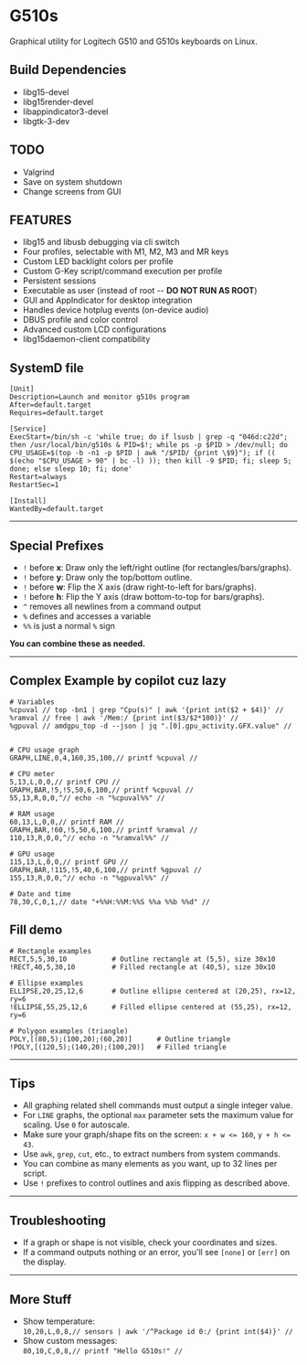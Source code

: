 # G510s

Graphical utility for Logitech G510 and G510s keyboards on Linux.

## Build Dependencies

* libg15-devel
* libg15render-devel
* libappindicator3-devel
* libgtk-3-dev

## TODO

* Valgrind
* Save on system shutdown
* Change screens from GUI

## FEATURES

* libg15 and libusb debugging via cli switch
* Four profiles, selectable with M1, M2, M3 and MR keys
* Custom LED backlight colors per profile
* Custom G-Key script/command execution per profile
* Persistent sessions
* Executable as user (instead of root -- **DO NOT RUN AS ROOT**)
* GUI and AppIndicator for desktop integration
* Handles device hotplug events (on-device audio)
* DBUS profile and color control
* Advanced custom LCD configurations
* libg15daemon-client compatibility

## SystemD file

```systemd
[Unit]
Description=Launch and monitor g510s program
After=default.target
Requires=default.target

[Service]
ExecStart=/bin/sh -c 'while true; do if lsusb | grep -q "046d:c22d"; then /usr/local/bin/g510s & PID=$!; while ps -p $PID > /dev/null; do CPU_USAGE=$(top -b -n1 -p $PID | awk "/$PID/ {print \$9}"); if (( $(echo "$CPU_USAGE > 90" | bc -l) )); then kill -9 $PID; fi; sleep 5; done; else sleep 10; fi; done'
Restart=always
RestartSec=1

[Install]
WantedBy=default.target
```

---

## Special Prefixes

* `!` before **x**: Draw only the left/right outline (for rectangles/bars/graphs).
* `!` before **y**: Draw only the top/bottom outline.
* `!` before **w**: Flip the X axis (draw right-to-left for bars/graphs).
* `!` before **h**: Flip the Y axis (draw bottom-to-top for bars/graphs).
* `^` removes all newlines from a command output
* `%` defines and accesses a variable
* `%%` is just a normal `%` sign

**You can combine these as needed.**

---

## Complex Example by copilot cuz lazy

```plaintext
# Variables
%cpuval // top -bn1 | grep "Cpu(s)" | awk '{print int($2 + $4)}' //
%ramval // free | awk '/Mem:/ {print int($3/$2*100)}' //
%gpuval // amdgpu_top -d --json | jq ".[0].gpu_activity.GFX.value" //


# CPU usage graph
GRAPH,LINE,0,4,160,35,100,// printf %cpuval //

# CPU meter
5,13,L,0,0,// printf CPU //
GRAPH,BAR,!5,!5,50,6,100,// printf %cpuval //
55,13,R,0,0,^// echo -n "%cpuval%%" //

# RAM usage
60,13,L,0,0,// printf RAM //
GRAPH,BAR,!60,!5,50,6,100,// printf %ramval //
110,13,R,0,0,^// echo -n "%ramval%%" //

# GPU usage
115,13,L,0,0,// printf GPU //
GRAPH,BAR,!115,!5,40,6,100,// printf %gpuval //
155,13,R,0,0,^// echo -n "%gpuval%%" //

# Date and time
78,30,C,0,1,// date "+%%H:%%M:%%S %%a %%b %%d" //
```

## Fill demo

```plaintext
# Rectangle examples
RECT,5,5,30,10           # Outline rectangle at (5,5), size 30x10
!RECT,40,5,30,10         # Filled rectangle at (40,5), size 30x10

# Ellipse examples
ELLIPSE,20,25,12,6       # Outline ellipse centered at (20,25), rx=12, ry=6
!ELLIPSE,55,25,12,6      # Filled ellipse centered at (55,25), rx=12, ry=6

# Polygon examples (triangle)
POLY,[(80,5);(100,20);(60,20)]      # Outline triangle
!POLY,[(120,5);(140,20);(100,20)]   # Filled triangle
```

---

## Tips

* All graphing related shell commands must output a single integer value.
* For `LINE` graphs, the optional `max` parameter sets the maximum value for scaling. Use `0` for autoscale.
* Make sure your graph/shape fits on the screen: `x + w <= 160`, `y + h <= 43`.
* Use `awk`, `grep`, `cut`, etc., to extract numbers from system commands.
* You can combine as many elements as you want, up to 32 lines per script.
* Use `!` prefixes to control outlines and axis flipping as described above.

---

## Troubleshooting

* If a graph or shape is not visible, check your coordinates and sizes.
* If a command outputs nothing or an error, you'll see `[none]` or `[err]` on the display.

---

## More Stuff

* Show temperature:  
  `10,20,L,0,8,// sensors | awk '/^Package id 0:/ {print int($4)}' //`
* Show custom messages:  
  `80,10,C,0,8,// printf "Hello G510s!" //`

